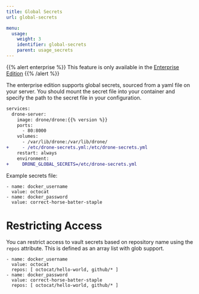 ```yaml
---
title: Global Secrets
url: global-secrets

menu:
  usage:
    weight: 3
    identifier: global-secrets
    parent: usage_secrets
---
```


{{% alert enterprise %}}
This feature is only available in the [Enterprise Edition](https://drone.io/enterprise/)
{{% /alert %}}

The enterprise edition supports global secrets, sourced from a yaml file on your server. You should mount the secret file into your container and specify the path to the secret file in your configuration.

```diff
services:
  drone-server:
    image: drone/drone:{{% version %}}
    ports:
      - 80:8000
    volumes:
      - /var/lib/drone:/var/lib/drone/
+     - /etc/drone-secrets.yml:/etc/drone-secrets.yml
    restart: always
    environment:
+     DRONE_GLOBAL_SECRETS=/etc/drone-secrets.yml
```

Example secrets file:

```nohighlight
- name: docker_username
  value: octocat
- name: docker_password
  value: correct-horse-batter-staple
```

# Restricting Access

You can restrict access to vault secrets based on repository name using the `repos` attribute. This is defined as an array list with glob support.

```
- name: docker_username
  value: octocat
  repos: [ octocat/hello-world, github/* ]
- name: docker_password
  value: correct-horse-batter-staple
  repos: [ octocat/hello-world, github/* ]
```

